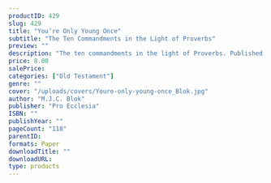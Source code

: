 ```yaml
---
productID: 429
slug: 429
title: "You’re Only Young Once"
subtitle: "The Ten Commandments in the Light of Proverbs"
preview: ""
description: "The ten commandments in the light of Proverbs. Published by Pro Ecclesia Publishers."
price: 8.00
salePrice: 
categories: ["Old Testament"]
genre: ""
cover: "/uploads/covers/Youre-only-young-once_Blok.jpg"
author: "M.J.C. Blok"
publisher: "Pro Ecclesia"
ISBN: ""
publishYear: ""
pageCount: "118"
parentID: 
formats: Paper
downloadTitle: ""
downloadURL: 
type: products
---
```

